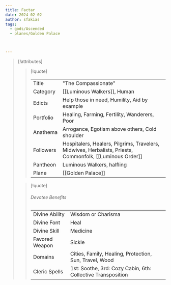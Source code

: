 ```yaml
---
title: Factar
date: 2024-02-02
author: sfakias
tags:
  - gods/Ascended
  - planes/Golden Palace



---
```

> [!attributes]
> 
> > [!quote]
> >
> > | | |
> > | --- | --- |
> > | Title | "The Compassionate" |
> > | Category | [[Luminous Walkers]], Human |
> > | Edicts | Help those in need, Humility, Aid by example |
> > | Portfolio | Healing, Farming, Fertility, Wanderers, Poor |
> > | Anathema | Αrrogance, Egotism above others, Cold shoulder |
> > | Followers | Hospitalers, Healers, Pilgrims, Travelers, Midwives, Herbalists, Priests, Commonfolk, [[Luminous Order]] |
> > | Pantheon | Luminous Walkers, halfling |
> > | Plane | [[Golden Palace]] |
>
> > [!quote]
> > 
> > ###### Devotee Benefits
> > | | |
> > | --- | --- |
> > | Divine Ability | Wisdom or Charisma |
> > | Divine Font | Heal |
> > | Divine Skill | Medicine |
> > | Favored Weapon | Sickle |
> > | Domains | Cities, Family, Healing, Protection, Sun, Travel, Wood |
> > | Cleric Spells | 1st: Soothe, 3rd: Cozy Cabin, 6th: Collective Transposition |
